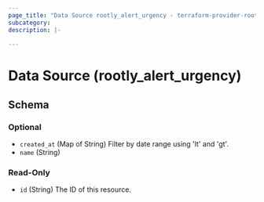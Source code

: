 ```yaml
---
page_title: "Data Source rootly_alert_urgency - terraform-provider-rootly"
subcategory:
description: |-
    
---
```


# Data Source (rootly_alert_urgency)





<!-- schema generated by tfplugindocs -->
## Schema

### Optional

- `created_at` (Map of String) Filter by date range using 'lt' and 'gt'.
- `name` (String)

### Read-Only

- `id` (String) The ID of this resource.
